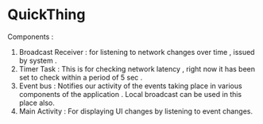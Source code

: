 # QuickThing

Components :

1. Broadcast Receiver : for listening to network changes over time , issued by system .
2. Timer Task : This is for checking network latency , right now it has been set to check within a period of 5 sec .
3. Event bus : Notifies our activity of the events taking place in various components of the application . Local broadcast can be used in this place also.
4. Main Activity : For displaying UI changes by listening to event changes.